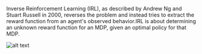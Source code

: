 Inverse Reinforcement Learning (IRL), as described by Andrew Ng and Stuart Russell in 2000, reverses the problem and instead tries to extract the reward function from an agent's observed behavior.IRL is about determining an unknown reward function for an MDP, given an optimal policy for that MDP.


![alt text]([http://url/to/img.png](https://github.com/Tsili123/Inverse-Reinforcement-Learning-DiT-UoA/blob/main/inv_rl_Aris_Tsilifonis_1115201700170/linear_irl.png))
